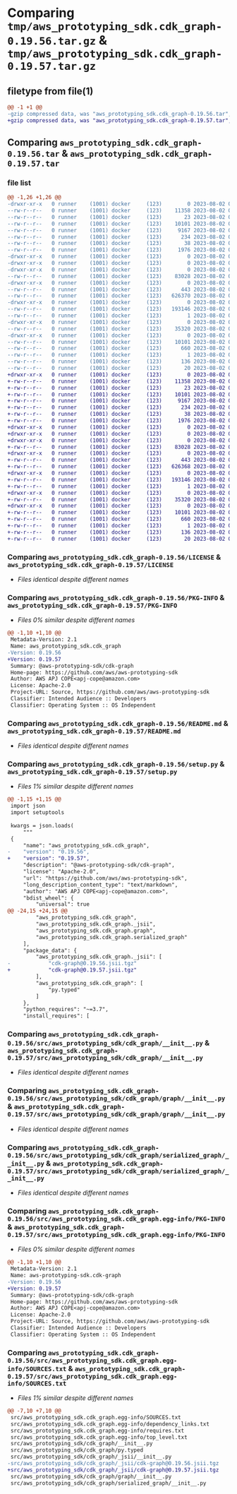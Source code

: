 # Comparing `tmp/aws_prototyping_sdk.cdk_graph-0.19.56.tar.gz` & `tmp/aws_prototyping_sdk.cdk_graph-0.19.57.tar.gz`

## filetype from file(1)

```diff
@@ -1 +1 @@
-gzip compressed data, was "aws_prototyping_sdk.cdk_graph-0.19.56.tar", last modified: Wed Aug  2 01:34:03 2023, max compression
+gzip compressed data, was "aws_prototyping_sdk.cdk_graph-0.19.57.tar", last modified: Wed Aug  2 02:51:01 2023, max compression
```

## Comparing `aws_prototyping_sdk.cdk_graph-0.19.56.tar` & `aws_prototyping_sdk.cdk_graph-0.19.57.tar`

### file list

```diff
@@ -1,26 +1,26 @@
-drwxr-xr-x   0 runner    (1001) docker     (123)        0 2023-08-02 01:34:03.936910 aws_prototyping_sdk.cdk_graph-0.19.56/
--rw-r--r--   0 runner    (1001) docker     (123)    11358 2023-08-02 01:33:55.000000 aws_prototyping_sdk.cdk_graph-0.19.56/LICENSE
--rw-r--r--   0 runner    (1001) docker     (123)       23 2023-08-02 01:33:55.000000 aws_prototyping_sdk.cdk_graph-0.19.56/MANIFEST.in
--rw-r--r--   0 runner    (1001) docker     (123)    10101 2023-08-02 01:34:03.936910 aws_prototyping_sdk.cdk_graph-0.19.56/PKG-INFO
--rw-r--r--   0 runner    (1001) docker     (123)     9167 2023-08-02 01:33:55.000000 aws_prototyping_sdk.cdk_graph-0.19.56/README.md
--rw-r--r--   0 runner    (1001) docker     (123)      234 2023-08-02 01:33:55.000000 aws_prototyping_sdk.cdk_graph-0.19.56/pyproject.toml
--rw-r--r--   0 runner    (1001) docker     (123)       38 2023-08-02 01:34:03.936910 aws_prototyping_sdk.cdk_graph-0.19.56/setup.cfg
--rw-r--r--   0 runner    (1001) docker     (123)     1976 2023-08-02 01:33:55.000000 aws_prototyping_sdk.cdk_graph-0.19.56/setup.py
-drwxr-xr-x   0 runner    (1001) docker     (123)        0 2023-08-02 01:34:03.932910 aws_prototyping_sdk.cdk_graph-0.19.56/src/
-drwxr-xr-x   0 runner    (1001) docker     (123)        0 2023-08-02 01:34:03.932910 aws_prototyping_sdk.cdk_graph-0.19.56/src/aws_prototyping_sdk/
-drwxr-xr-x   0 runner    (1001) docker     (123)        0 2023-08-02 01:34:03.936910 aws_prototyping_sdk.cdk_graph-0.19.56/src/aws_prototyping_sdk/cdk_graph/
--rw-r--r--   0 runner    (1001) docker     (123)    83028 2023-08-02 01:33:55.000000 aws_prototyping_sdk.cdk_graph-0.19.56/src/aws_prototyping_sdk/cdk_graph/__init__.py
-drwxr-xr-x   0 runner    (1001) docker     (123)        0 2023-08-02 01:34:03.936910 aws_prototyping_sdk.cdk_graph-0.19.56/src/aws_prototyping_sdk/cdk_graph/_jsii/
--rw-r--r--   0 runner    (1001) docker     (123)      443 2023-08-02 01:33:55.000000 aws_prototyping_sdk.cdk_graph-0.19.56/src/aws_prototyping_sdk/cdk_graph/_jsii/__init__.py
--rw-r--r--   0 runner    (1001) docker     (123)   626370 2023-08-02 01:33:55.000000 aws_prototyping_sdk.cdk_graph-0.19.56/src/aws_prototyping_sdk/cdk_graph/_jsii/cdk-graph@0.19.56.jsii.tgz
-drwxr-xr-x   0 runner    (1001) docker     (123)        0 2023-08-02 01:34:03.936910 aws_prototyping_sdk.cdk_graph-0.19.56/src/aws_prototyping_sdk/cdk_graph/graph/
--rw-r--r--   0 runner    (1001) docker     (123)   193146 2023-08-02 01:33:55.000000 aws_prototyping_sdk.cdk_graph-0.19.56/src/aws_prototyping_sdk/cdk_graph/graph/__init__.py
--rw-r--r--   0 runner    (1001) docker     (123)        1 2023-08-02 01:33:55.000000 aws_prototyping_sdk.cdk_graph-0.19.56/src/aws_prototyping_sdk/cdk_graph/py.typed
-drwxr-xr-x   0 runner    (1001) docker     (123)        0 2023-08-02 01:34:03.936910 aws_prototyping_sdk.cdk_graph-0.19.56/src/aws_prototyping_sdk/cdk_graph/serialized_graph/
--rw-r--r--   0 runner    (1001) docker     (123)    35320 2023-08-02 01:33:55.000000 aws_prototyping_sdk.cdk_graph-0.19.56/src/aws_prototyping_sdk/cdk_graph/serialized_graph/__init__.py
-drwxr-xr-x   0 runner    (1001) docker     (123)        0 2023-08-02 01:34:03.932910 aws_prototyping_sdk.cdk_graph-0.19.56/src/aws_prototyping_sdk.cdk_graph.egg-info/
--rw-r--r--   0 runner    (1001) docker     (123)    10101 2023-08-02 01:34:03.000000 aws_prototyping_sdk.cdk_graph-0.19.56/src/aws_prototyping_sdk.cdk_graph.egg-info/PKG-INFO
--rw-r--r--   0 runner    (1001) docker     (123)      660 2023-08-02 01:34:03.000000 aws_prototyping_sdk.cdk_graph-0.19.56/src/aws_prototyping_sdk.cdk_graph.egg-info/SOURCES.txt
--rw-r--r--   0 runner    (1001) docker     (123)        1 2023-08-02 01:34:03.000000 aws_prototyping_sdk.cdk_graph-0.19.56/src/aws_prototyping_sdk.cdk_graph.egg-info/dependency_links.txt
--rw-r--r--   0 runner    (1001) docker     (123)      136 2023-08-02 01:34:03.000000 aws_prototyping_sdk.cdk_graph-0.19.56/src/aws_prototyping_sdk.cdk_graph.egg-info/requires.txt
--rw-r--r--   0 runner    (1001) docker     (123)       20 2023-08-02 01:34:03.000000 aws_prototyping_sdk.cdk_graph-0.19.56/src/aws_prototyping_sdk.cdk_graph.egg-info/top_level.txt
+drwxr-xr-x   0 runner    (1001) docker     (123)        0 2023-08-02 02:51:01.937218 aws_prototyping_sdk.cdk_graph-0.19.57/
+-rw-r--r--   0 runner    (1001) docker     (123)    11358 2023-08-02 02:50:51.000000 aws_prototyping_sdk.cdk_graph-0.19.57/LICENSE
+-rw-r--r--   0 runner    (1001) docker     (123)       23 2023-08-02 02:50:51.000000 aws_prototyping_sdk.cdk_graph-0.19.57/MANIFEST.in
+-rw-r--r--   0 runner    (1001) docker     (123)    10101 2023-08-02 02:51:01.937218 aws_prototyping_sdk.cdk_graph-0.19.57/PKG-INFO
+-rw-r--r--   0 runner    (1001) docker     (123)     9167 2023-08-02 02:50:51.000000 aws_prototyping_sdk.cdk_graph-0.19.57/README.md
+-rw-r--r--   0 runner    (1001) docker     (123)      234 2023-08-02 02:50:51.000000 aws_prototyping_sdk.cdk_graph-0.19.57/pyproject.toml
+-rw-r--r--   0 runner    (1001) docker     (123)       38 2023-08-02 02:51:01.937218 aws_prototyping_sdk.cdk_graph-0.19.57/setup.cfg
+-rw-r--r--   0 runner    (1001) docker     (123)     1976 2023-08-02 02:50:51.000000 aws_prototyping_sdk.cdk_graph-0.19.57/setup.py
+drwxr-xr-x   0 runner    (1001) docker     (123)        0 2023-08-02 02:51:01.929217 aws_prototyping_sdk.cdk_graph-0.19.57/src/
+drwxr-xr-x   0 runner    (1001) docker     (123)        0 2023-08-02 02:51:01.933218 aws_prototyping_sdk.cdk_graph-0.19.57/src/aws_prototyping_sdk/
+drwxr-xr-x   0 runner    (1001) docker     (123)        0 2023-08-02 02:51:01.933218 aws_prototyping_sdk.cdk_graph-0.19.57/src/aws_prototyping_sdk/cdk_graph/
+-rw-r--r--   0 runner    (1001) docker     (123)    83028 2023-08-02 02:50:51.000000 aws_prototyping_sdk.cdk_graph-0.19.57/src/aws_prototyping_sdk/cdk_graph/__init__.py
+drwxr-xr-x   0 runner    (1001) docker     (123)        0 2023-08-02 02:51:01.933218 aws_prototyping_sdk.cdk_graph-0.19.57/src/aws_prototyping_sdk/cdk_graph/_jsii/
+-rw-r--r--   0 runner    (1001) docker     (123)      443 2023-08-02 02:50:51.000000 aws_prototyping_sdk.cdk_graph-0.19.57/src/aws_prototyping_sdk/cdk_graph/_jsii/__init__.py
+-rw-r--r--   0 runner    (1001) docker     (123)   626368 2023-08-02 02:50:51.000000 aws_prototyping_sdk.cdk_graph-0.19.57/src/aws_prototyping_sdk/cdk_graph/_jsii/cdk-graph@0.19.57.jsii.tgz
+drwxr-xr-x   0 runner    (1001) docker     (123)        0 2023-08-02 02:51:01.937218 aws_prototyping_sdk.cdk_graph-0.19.57/src/aws_prototyping_sdk/cdk_graph/graph/
+-rw-r--r--   0 runner    (1001) docker     (123)   193146 2023-08-02 02:50:51.000000 aws_prototyping_sdk.cdk_graph-0.19.57/src/aws_prototyping_sdk/cdk_graph/graph/__init__.py
+-rw-r--r--   0 runner    (1001) docker     (123)        1 2023-08-02 02:50:51.000000 aws_prototyping_sdk.cdk_graph-0.19.57/src/aws_prototyping_sdk/cdk_graph/py.typed
+drwxr-xr-x   0 runner    (1001) docker     (123)        0 2023-08-02 02:51:01.937218 aws_prototyping_sdk.cdk_graph-0.19.57/src/aws_prototyping_sdk/cdk_graph/serialized_graph/
+-rw-r--r--   0 runner    (1001) docker     (123)    35320 2023-08-02 02:50:51.000000 aws_prototyping_sdk.cdk_graph-0.19.57/src/aws_prototyping_sdk/cdk_graph/serialized_graph/__init__.py
+drwxr-xr-x   0 runner    (1001) docker     (123)        0 2023-08-02 02:51:01.933218 aws_prototyping_sdk.cdk_graph-0.19.57/src/aws_prototyping_sdk.cdk_graph.egg-info/
+-rw-r--r--   0 runner    (1001) docker     (123)    10101 2023-08-02 02:51:01.000000 aws_prototyping_sdk.cdk_graph-0.19.57/src/aws_prototyping_sdk.cdk_graph.egg-info/PKG-INFO
+-rw-r--r--   0 runner    (1001) docker     (123)      660 2023-08-02 02:51:01.000000 aws_prototyping_sdk.cdk_graph-0.19.57/src/aws_prototyping_sdk.cdk_graph.egg-info/SOURCES.txt
+-rw-r--r--   0 runner    (1001) docker     (123)        1 2023-08-02 02:51:01.000000 aws_prototyping_sdk.cdk_graph-0.19.57/src/aws_prototyping_sdk.cdk_graph.egg-info/dependency_links.txt
+-rw-r--r--   0 runner    (1001) docker     (123)      136 2023-08-02 02:51:01.000000 aws_prototyping_sdk.cdk_graph-0.19.57/src/aws_prototyping_sdk.cdk_graph.egg-info/requires.txt
+-rw-r--r--   0 runner    (1001) docker     (123)       20 2023-08-02 02:51:01.000000 aws_prototyping_sdk.cdk_graph-0.19.57/src/aws_prototyping_sdk.cdk_graph.egg-info/top_level.txt
```

### Comparing `aws_prototyping_sdk.cdk_graph-0.19.56/LICENSE` & `aws_prototyping_sdk.cdk_graph-0.19.57/LICENSE`

 * *Files identical despite different names*

### Comparing `aws_prototyping_sdk.cdk_graph-0.19.56/PKG-INFO` & `aws_prototyping_sdk.cdk_graph-0.19.57/PKG-INFO`

 * *Files 0% similar despite different names*

```diff
@@ -1,10 +1,10 @@
 Metadata-Version: 2.1
 Name: aws_prototyping_sdk.cdk_graph
-Version: 0.19.56
+Version: 0.19.57
 Summary: @aws-prototyping-sdk/cdk-graph
 Home-page: https://github.com/aws/aws-prototyping-sdk
 Author: AWS APJ COPE<apj-cope@amazon.com>
 License: Apache-2.0
 Project-URL: Source, https://github.com/aws/aws-prototyping-sdk
 Classifier: Intended Audience :: Developers
 Classifier: Operating System :: OS Independent
```

### Comparing `aws_prototyping_sdk.cdk_graph-0.19.56/README.md` & `aws_prototyping_sdk.cdk_graph-0.19.57/README.md`

 * *Files identical despite different names*

### Comparing `aws_prototyping_sdk.cdk_graph-0.19.56/setup.py` & `aws_prototyping_sdk.cdk_graph-0.19.57/setup.py`

 * *Files 1% similar despite different names*

```diff
@@ -1,15 +1,15 @@
 import json
 import setuptools
 
 kwargs = json.loads(
     """
 {
     "name": "aws_prototyping_sdk.cdk_graph",
-    "version": "0.19.56",
+    "version": "0.19.57",
     "description": "@aws-prototyping-sdk/cdk-graph",
     "license": "Apache-2.0",
     "url": "https://github.com/aws/aws-prototyping-sdk",
     "long_description_content_type": "text/markdown",
     "author": "AWS APJ COPE<apj-cope@amazon.com>",
     "bdist_wheel": {
         "universal": true
@@ -24,15 +24,15 @@
         "aws_prototyping_sdk.cdk_graph",
         "aws_prototyping_sdk.cdk_graph._jsii",
         "aws_prototyping_sdk.cdk_graph.graph",
         "aws_prototyping_sdk.cdk_graph.serialized_graph"
     ],
     "package_data": {
         "aws_prototyping_sdk.cdk_graph._jsii": [
-            "cdk-graph@0.19.56.jsii.tgz"
+            "cdk-graph@0.19.57.jsii.tgz"
         ],
         "aws_prototyping_sdk.cdk_graph": [
             "py.typed"
         ]
     },
     "python_requires": "~=3.7",
     "install_requires": [
```

### Comparing `aws_prototyping_sdk.cdk_graph-0.19.56/src/aws_prototyping_sdk/cdk_graph/__init__.py` & `aws_prototyping_sdk.cdk_graph-0.19.57/src/aws_prototyping_sdk/cdk_graph/__init__.py`

 * *Files identical despite different names*

### Comparing `aws_prototyping_sdk.cdk_graph-0.19.56/src/aws_prototyping_sdk/cdk_graph/graph/__init__.py` & `aws_prototyping_sdk.cdk_graph-0.19.57/src/aws_prototyping_sdk/cdk_graph/graph/__init__.py`

 * *Files identical despite different names*

### Comparing `aws_prototyping_sdk.cdk_graph-0.19.56/src/aws_prototyping_sdk/cdk_graph/serialized_graph/__init__.py` & `aws_prototyping_sdk.cdk_graph-0.19.57/src/aws_prototyping_sdk/cdk_graph/serialized_graph/__init__.py`

 * *Files identical despite different names*

### Comparing `aws_prototyping_sdk.cdk_graph-0.19.56/src/aws_prototyping_sdk.cdk_graph.egg-info/PKG-INFO` & `aws_prototyping_sdk.cdk_graph-0.19.57/src/aws_prototyping_sdk.cdk_graph.egg-info/PKG-INFO`

 * *Files 0% similar despite different names*

```diff
@@ -1,10 +1,10 @@
 Metadata-Version: 2.1
 Name: aws-prototyping-sdk.cdk-graph
-Version: 0.19.56
+Version: 0.19.57
 Summary: @aws-prototyping-sdk/cdk-graph
 Home-page: https://github.com/aws/aws-prototyping-sdk
 Author: AWS APJ COPE<apj-cope@amazon.com>
 License: Apache-2.0
 Project-URL: Source, https://github.com/aws/aws-prototyping-sdk
 Classifier: Intended Audience :: Developers
 Classifier: Operating System :: OS Independent
```

### Comparing `aws_prototyping_sdk.cdk_graph-0.19.56/src/aws_prototyping_sdk.cdk_graph.egg-info/SOURCES.txt` & `aws_prototyping_sdk.cdk_graph-0.19.57/src/aws_prototyping_sdk.cdk_graph.egg-info/SOURCES.txt`

 * *Files 1% similar despite different names*

```diff
@@ -7,10 +7,10 @@
 src/aws_prototyping_sdk.cdk_graph.egg-info/SOURCES.txt
 src/aws_prototyping_sdk.cdk_graph.egg-info/dependency_links.txt
 src/aws_prototyping_sdk.cdk_graph.egg-info/requires.txt
 src/aws_prototyping_sdk.cdk_graph.egg-info/top_level.txt
 src/aws_prototyping_sdk/cdk_graph/__init__.py
 src/aws_prototyping_sdk/cdk_graph/py.typed
 src/aws_prototyping_sdk/cdk_graph/_jsii/__init__.py
-src/aws_prototyping_sdk/cdk_graph/_jsii/cdk-graph@0.19.56.jsii.tgz
+src/aws_prototyping_sdk/cdk_graph/_jsii/cdk-graph@0.19.57.jsii.tgz
 src/aws_prototyping_sdk/cdk_graph/graph/__init__.py
 src/aws_prototyping_sdk/cdk_graph/serialized_graph/__init__.py
```

